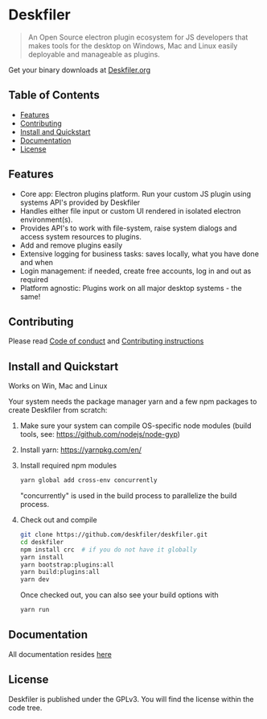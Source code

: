 # Deskfiler
<!--{h1:.massive-header.-with-tagline}-->

> An Open Source electron plugin ecosystem for JS developers that makes tools for the desktop on Windows, Mac and Linux
easily deployable and manageable as plugins.<br>

Get your binary downloads at [Deskfiler.org](https://www.deskfiler.org/)

## Table of Contents

* [Features](#features)
* [Contributing](#contributing)
* [Install and Quickstart](#features)
* [Documentation](#features)
* [License](#license)

## Features
* Core app: Electron plugins platform. Run your custom JS plugin using systems API's provided by Deskfiler
* Handles either file input or custom UI rendered in isolated electron environment(s).
* Provides API's to work with file-system, raise system dialogs and access system resources to plugins.
* Add and remove plugins easily
* Extensive logging for business tasks: saves locally, what you have done and when
* Login management: if needed, create free accounts, log in and out as required
* Platform agnostic: Plugins work on all major desktop systems - the same!

## Contributing

Please read [Code of conduct](./docs/CODE_OF_CONDUCT.md) and [Contributing instructions](./docs/CONTRIBUTING.md)

## Install and Quickstart 
Works on Win, Mac and Linux

Your system needs the package manager yarn and a few npm packages to create Deskfiler from scratch:

1. Make sure your system can compile OS-specific node modules (build tools, see: https://github.com/nodejs/node-gyp)

2. Install yarn: https://yarnpkg.com/en/

3. Install required npm modules
   ```sh
   yarn global add cross-env concurrently
   ```
   "concurrently" is used in the build process to parallelize the build process. 
4. Check out and compile
    ```sh
    git clone https://github.com/deskfiler/deskfiler.git
    cd deskfiler
    npm install crc  # if you do not have it globally
    yarn install
    yarn bootstrap:plugins:all
    yarn build:plugins:all
    yarn dev
    ```
    Once checked out, you can also see your build options with
    ```sh
    yarn run
    ```
   
## Documentation

All documentation resides [here](https://github.com/deskfiler/deskfiler/tree/master/docs)

## License

Deskfiler is published under the GPLv3. You will find the license within the code tree.
